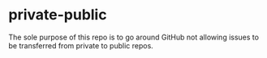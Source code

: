 # private-public
The sole purpose of this repo is to go around GitHub not allowing issues to be transferred from private to public repos.
